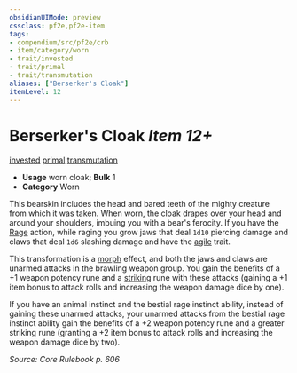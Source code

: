 ```yaml
---
obsidianUIMode: preview
cssclass: pf2e,pf2e-item
tags:
- compendium/src/pf2e/crb
- item/category/worn
- trait/invested
- trait/primal
- trait/transmutation
aliases: ["Berserker's Cloak"]
itemLevel: 12
---
```

# Berserker's Cloak *Item 12+*  
[invested](../../../rules/traits/invested.md)  [primal](../../../rules/traits/primal.md)  [transmutation](../../../rules/traits/transmutation.md)  

- **Usage** worn cloak; **Bulk** 1
- **Category** Worn

This bearskin includes the head and bared teeth of the mighty creature from which it was taken. When worn, the cloak drapes over your head and around your shoulders, imbuing you with a bear's ferocity. If you have the [Rage](../../../rules/actions/rage.md) action, while raging you grow jaws that deal `1d10` piercing damage and claws that deal `1d6` slashing damage and have the [agile](../../../rules/traits/agile.md) trait.

This transformation is a [morph](../../../rules/traits/morph.md) effect, and both the jaws and claws are unarmed attacks in the brawling weapon group. You gain the benefits of a +1 weapon potency rune and a [striking](striking.md) rune with these attacks (gaining a +1 item bonus to attack rolls and increasing the weapon damage dice by one).

If you have an animal instinct and the bestial rage instinct ability, instead of gaining these unarmed attacks, your unarmed attacks from the bestial rage instinct ability gain the benefits of a +2 weapon potency rune and a greater striking rune (granting a +2 item bonus to attack rolls and increasing the weapon damage dice by two).

*Source: Core Rulebook p. 606*
